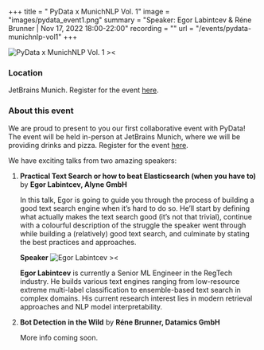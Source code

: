 +++
title = " PyData x MunichNLP Vol. 1"
image = "images/pydata_event1.png"
summary = "Speaker: Egor Labintcev & Réne Brunner | Nov 17, 2022 18:00-22:00"
recording = ""
url = "/events/pydata-munichnlp-vol1"
+++

<!--more-->

![PyData x MunichNLP Vol. 1 ><](/images/pydata_event1.png)

### Location

JetBrains Munich. Register for the event [here](https://www.meetup.com/pydata-munchen/events/289404125/?_xtd=gqFyqTMyNjU0NTQxOKFwo2FwaQ%253D%253D&from=ref).

### About this event

We are proud to present to you our first collaborative event with PyData! The event will be held in-person at JetBrains Munich, where we will be providing drinks and pizza. Register for the event [here](https://www.meetup.com/pydata-munchen/events/289404125/?_xtd=gqFyqTMyNjU0NTQxOKFwo2FwaQ%253D%253D&from=ref).

We have exciting talks from two amazing speakers:

1. **Practical Text Search or how to beat Elasticsearch (when you have to)** by **Egor Labintcev, Alyne GmbH**

   In this talk, Egor is going to guide you through the process of building a good text search engine when it’s hard to do so. He’ll start by defining what actually makes the text search good (it’s not that trivial), continue with a colourful description of the struggle the speaker went through while building a (relatively) good text search, and culminate by stating the best practices and approaches.

   **Speaker**
   ![Egor Labintcev ><](/images/egor-labintcev.jpg)

   **Egor Labintcev** is currently a Senior ML Engineer in the RegTech industry. He builds various text engines ranging from low-resource extreme multi-label classification to ensemble-based text search in complex domains. His current research interest lies in modern retrieval approaches and NLP model interpretability.

2. **Bot Detection in the Wild** by **Réne Brunner, Datamics GmbH**

   More info coming soon.